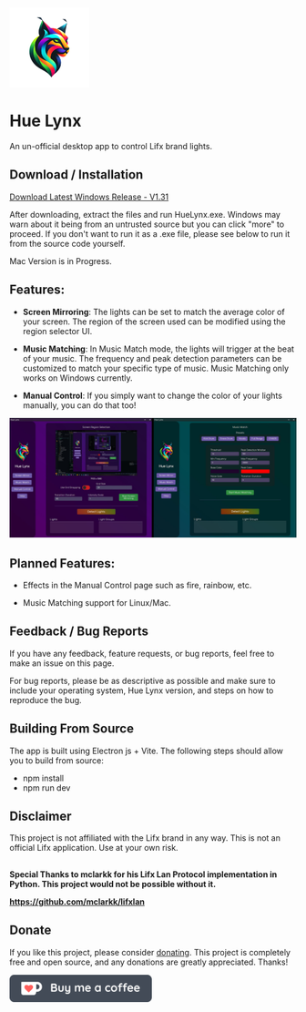 <img src="src/renderer/app/media/HueLynxLogo.png" width="140" height="140"/>

# Hue Lynx
An un-official desktop app to control Lifx brand lights. 

## Download / Installation
[Download Latest Windows Release - V1.31](https://drive.google.com/file/d/19rP_61eWvNOiV5THb48NUdvmSRVcC6kj/view?usp=drive_link)

After downloading, extract the files and run HueLynx.exe. 
Windows may warn about it being from an untrusted source but you can click "more" to proceed. If you don't want to run it as a .exe file, please see below to run it from the source code yourself.

Mac Version is in Progress.


## Features:
* **Screen Mirroring**: The lights can be set to match the average color of your screen. The region of the screen used can be modified using the region selector UI.

* **Music Matching**: In Music Match mode, the lights will trigger at the beat of your music. The frequency and peak detection parameters can be customized to match your specific type of music. Music Matching only works on Windows currently.

* **Manual Control**: If you simply want to change the color of your lights manually, you can do that too!

<p float="left">
<img src="readme_imgs/3.jpg" width="850"/>
</p>


## Planned Features: 
* Effects in the Manual Control page such as fire, rainbow, etc.

* Music Matching support for Linux/Mac.

## Feedback / Bug Reports
If you have any feedback, feature requests, or bug reports, feel free to make an issue on this page.

For bug reports, please be as descriptive as possible and make sure to include your operating system, Hue Lynx version, and steps on how to reproduce the bug.

## Building From Source
The app is built using Electron js + Vite. The following steps should allow you to build from source:

* npm install
* npm run dev

## Disclaimer
This project is not affiliated with the Lifx brand in any way. This is not an official Lifx application. Use at your own risk.

##
**Special Thanks to mclarkk for his Lifx Lan Protocol implementation in Python. This project would not be possible without it.**

**https://github.com/mclarkk/lifxlan**


## Donate
If you like this project, please consider [donating](https://ko-fi.com/polymir).
This project is completely free and open source, and any donations are greatly appreciated. Thanks!

<a float="left" target="_blank" href="https://ko-fi.com/polymir">
<img src="src/renderer/app/media/coffe.png" width="250"/>
</a>

